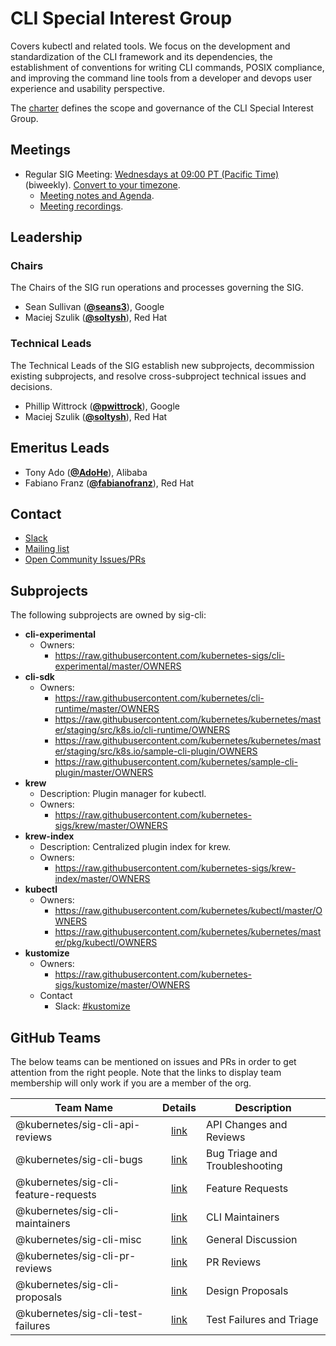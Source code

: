 <!---
This is an autogenerated file!

Please do not edit this file directly, but instead make changes to the
sigs.yaml file in the project root.

To understand how this file is generated, see https://git.k8s.io/community/generator/README.md
--->
# CLI Special Interest Group

Covers kubectl and related tools. We focus on the development and standardization of the CLI framework and its dependencies, the establishment of conventions for writing CLI commands, POSIX compliance, and improving the command line tools from a developer and devops user experience and usability perspective.

The [charter](charter.md) defines the scope and governance of the CLI Special Interest Group.

## Meetings
* Regular SIG Meeting: [Wednesdays at 09:00 PT (Pacific Time)](https://docs.google.com/document/d/1FQx0BPlkkl1Bn0c9ocVBxYIKojpmrS1CFP5h0DI68AE/edit) (biweekly). [Convert to your timezone](http://www.thetimezoneconverter.com/?t=09:00&tz=PT%20%28Pacific%20Time%29).
  * [Meeting notes and Agenda](https://docs.google.com/document/d/1r0YElcXt6G5mOWxwZiXgGu_X6he3F--wKwg-9UBc29I/edit?usp=sharing).
  * [Meeting recordings](https://www.youtube.com/playlist?list=PL69nYSiGNLP28HaTzSlFe6RJVxpFmbUvF).

## Leadership

### Chairs
The Chairs of the SIG run operations and processes governing the SIG.

* Sean Sullivan (**[@seans3](https://github.com/seans3)**), Google
* Maciej Szulik (**[@soltysh](https://github.com/soltysh)**), Red Hat

### Technical Leads
The Technical Leads of the SIG establish new subprojects, decommission existing
subprojects, and resolve cross-subproject technical issues and decisions.

* Phillip Wittrock (**[@pwittrock](https://github.com/pwittrock)**), Google
* Maciej Szulik (**[@soltysh](https://github.com/soltysh)**), Red Hat

## Emeritus Leads

* Tony Ado (**[@AdoHe](https://github.com/AdoHe)**), Alibaba
* Fabiano Franz (**[@fabianofranz](https://github.com/fabianofranz)**), Red Hat

## Contact
* [Slack](https://kubernetes.slack.com/messages/sig-cli)
* [Mailing list](https://groups.google.com/forum/#!forum/kubernetes-sig-cli)
* [Open Community Issues/PRs](https://github.com/kubernetes/community/labels/sig%2Fcli)

## Subprojects

The following subprojects are owned by sig-cli:
- **cli-experimental**
  - Owners:
    - https://raw.githubusercontent.com/kubernetes-sigs/cli-experimental/master/OWNERS
- **cli-sdk**
  - Owners:
    - https://raw.githubusercontent.com/kubernetes/cli-runtime/master/OWNERS
    - https://raw.githubusercontent.com/kubernetes/kubernetes/master/staging/src/k8s.io/cli-runtime/OWNERS
    - https://raw.githubusercontent.com/kubernetes/kubernetes/master/staging/src/k8s.io/sample-cli-plugin/OWNERS
    - https://raw.githubusercontent.com/kubernetes/sample-cli-plugin/master/OWNERS
- **krew**
  - Description: Plugin manager for kubectl.
  - Owners:
    - https://raw.githubusercontent.com/kubernetes-sigs/krew/master/OWNERS
- **krew-index**
  - Description: Centralized plugin index for krew.
  - Owners:
    - https://raw.githubusercontent.com/kubernetes-sigs/krew-index/master/OWNERS
- **kubectl**
  - Owners:
    - https://raw.githubusercontent.com/kubernetes/kubectl/master/OWNERS
    - https://raw.githubusercontent.com/kubernetes/kubernetes/master/pkg/kubectl/OWNERS
- **kustomize**
  - Owners:
    - https://raw.githubusercontent.com/kubernetes-sigs/kustomize/master/OWNERS
  - Contact
    - Slack: [#kustomize](https://kubernetes.slack.com/messages/kustomize)

## GitHub Teams

The below teams can be mentioned on issues and PRs in order to get attention from the right people.
Note that the links to display team membership will only work if you are a member of the org.

| Team Name | Details | Description |
| --------- |:-------:| ----------- |
| @kubernetes/sig-cli-api-reviews | [link](https://github.com/orgs/kubernetes/teams/sig-cli-api-reviews) | API Changes and Reviews |
| @kubernetes/sig-cli-bugs | [link](https://github.com/orgs/kubernetes/teams/sig-cli-bugs) | Bug Triage and Troubleshooting |
| @kubernetes/sig-cli-feature-requests | [link](https://github.com/orgs/kubernetes/teams/sig-cli-feature-requests) | Feature Requests |
| @kubernetes/sig-cli-maintainers | [link](https://github.com/orgs/kubernetes/teams/sig-cli-maintainers) | CLI Maintainers |
| @kubernetes/sig-cli-misc | [link](https://github.com/orgs/kubernetes/teams/sig-cli-misc) | General Discussion |
| @kubernetes/sig-cli-pr-reviews | [link](https://github.com/orgs/kubernetes/teams/sig-cli-pr-reviews) | PR Reviews |
| @kubernetes/sig-cli-proposals | [link](https://github.com/orgs/kubernetes/teams/sig-cli-proposals) | Design Proposals |
| @kubernetes/sig-cli-test-failures | [link](https://github.com/orgs/kubernetes/teams/sig-cli-test-failures) | Test Failures and Triage |

<!-- BEGIN CUSTOM CONTENT -->

<!-- END CUSTOM CONTENT -->
